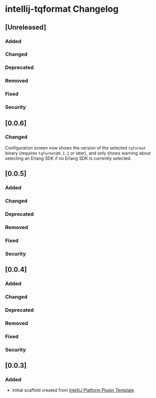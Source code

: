 <!-- Keep a Changelog guide -> https://keepachangelog.com -->

# intellij-tqformat Changelog

## [Unreleased]
### Added

### Changed

### Deprecated

### Removed

### Fixed

### Security
## [0.0.6]
### Changed

Configuration screen now shows the version of the selected `tqformat` binary (requires `tqformat@0.1.2` or later), and only shows warning about selecting an Erlang SDK if no Erlang SDK is currently selected.

## [0.0.5]
### Added

### Changed

### Deprecated

### Removed

### Fixed

### Security
## [0.0.4]
### Added

### Changed

### Deprecated

### Removed

### Fixed

### Security
## [0.0.3]
### Added
- Initial scaffold created from [IntelliJ Platform Plugin Template](https://github.com/JetBrains/intellij-platform-plugin-template)
